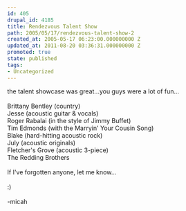 ```yaml
---
id: 405
drupal_id: 4185
title: Rendezvous Talent Show
path: 2005/05/17/rendezvous-talent-show-2
created_at: 2005-05-17 06:23:00.000000000 Z
updated_at: 2011-08-20 03:36:31.000000000 Z
promoted: true
state: published
tags:
- Uncategorized
---
```

the talent showcase was great...you guys were a lot of fun...<br /><br />Brittany Bentley (country)<br />Jesse (acoustic guitar &amp; vocals)<br />Roger Rabalai (in the style of Jimmy Buffet)<br />Tim Edmonds (with the Marryin' Your Cousin Song)<br />Blake (hard-hitting acoustic rock)<br />July (acoustic originals)<br />Fletcher's Grove (acoustic 3-piece)<br />The Redding Brothers<br /><br />If I've forgotten anyone, let me know...<br /><br />:)<br /><br />-micah
